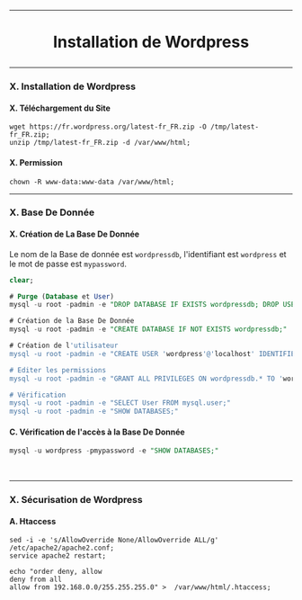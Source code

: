 -----------------------------------------------------------------------------------------------------------------------------------------------------------------------------------
# <p align='center'> Installation de Wordpress </p>

-----------------------------------------------------------------------------------------------------------------------------------------------------------------------------------
### X. Installation de Wordpress
#### X. Téléchargement du Site
```
wget https://fr.wordpress.org/latest-fr_FR.zip -O /tmp/latest-fr_FR.zip;
unzip /tmp/latest-fr_FR.zip -d /var/www/html;
```

#### X. Permission
```
chown -R www-data:www-data /var/www/html;
```

-----------------------------------------------------------------------------------------------------------------------------------------------------------------------------------
### X. Base De Donnée
#### X. Création de La Base De Donnée
Le nom de la Base de donnée est `wordpressdb`, l'identifiant est `wordpress` et le mot de passe est `mypassword`.
```sql
clear;

# Purge (Database et User)
mysql -u root -padmin -e "DROP DATABASE IF EXISTS wordpressdb; DROP USER IF EXISTS 'wordpress'@'localhost';"

# Création de la Base De Donnée
mysql -u root -padmin -e "CREATE DATABASE IF NOT EXISTS wordpressdb;"

# Création de l'utilisateur
mysql -u root -padmin -e "CREATE USER 'wordpress'@'localhost' IDENTIFIED BY 'mypassword';"

# Editer les permissions
mysql -u root -padmin -e "GRANT ALL PRIVILEGES ON wordpressdb.* TO 'wordpress'@'localhost';FLUSH PRIVILEGES;"

# Vérification
mysql -u root -padmin -e "SELECT User FROM mysql.user;"
mysql -u root -padmin -e "SHOW DATABASES;"
```

#### C. Vérification de l'accès à la Base De Donnée
```sql
mysql -u wordpress -pmypassword -e "SHOW DATABASES;"
```
<br />

-----------------------------------------------------------------------------------------------------------------------------------------------------------------------------------
### X. Sécurisation de Wordpress
#### A. Htaccess
```
sed -i -e 's/AllowOverride None/AllowOverride ALL/g' /etc/apache2/apache2.conf;
service apache2 restart;

echo "order deny, allow
deny from all
allow from 192.168.0.0/255.255.255.0" >  /var/www/html/.htaccess;
```

